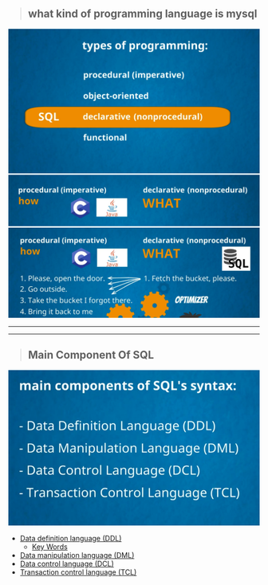 >## what kind of programming language is mysql
![](../img/7.PNG)
![](../img/8.PNG)
![](../img/9.PNG)
___
___
>## Main Component Of SQL
![](../img/10.PNG)


* [Data definition language (DDL)](pdf/1.pdf)
    * [Key Words](pdf/2.pdf)
* [Data manipulation language (DML)](pdf/3.pdf)
* [Data control language (DCL)](pdf/4.pdf)
* [ Transaction control language (TCL)](pdf/5.pdf)

